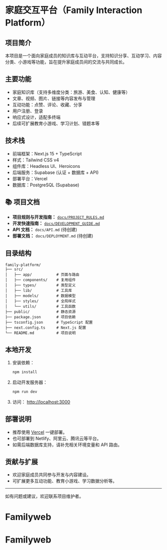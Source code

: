 # 家庭交互平台（Family Interaction Platform）

## 项目简介

本项目是一个面向家庭成员的知识库与互动平台，支持知识分享、互动学习、内容分类、小游戏等功能，旨在提升家庭成员间的交流与共同成长。

## 主要功能
- 家庭知识库（支持多维度分类：旅游、美食、认知、健康等）
- 文章、视频、图片、链接等内容发布与管理
- 互动功能：点赞、评论、收藏、分享
- 用户注册、登录
- 响应式设计，适配多终端
- 后续可扩展教育小游戏、学习计划、错题本等

## 技术栈
- 前端框架：Next.js 15 + TypeScript
- 样式：Tailwind CSS v4
- 组件库：Headless UI、Heroicons
- 后端服务：Supabase (认证 + 数据库 + API)
- 部署平台：Vercel
- 数据库：PostgreSQL (Supabase)

## 📚 项目文档
- **项目规则与开发指南：** [`docs/PROJECT_RULES.md`](./docs/PROJECT_RULES.md)
- **开发快速指南：** [`docs/DEVELOPMENT_GUIDE.md`](./docs/DEVELOPMENT_GUIDE.md)
- **API 文档：** `docs/API.md` (待创建)
- **部署文档：** `docs/DEPLOYMENT.md` (待创建)

## 目录结构
```
family-platform/
├── src/
│   ├── app/           # 页面与路由
│   ├── components/    # 复用组件
│   ├── types/         # 类型定义
│   ├── lib/           # 工具库
│   ├── models/        # 数据模型
│   ├── styles/        # 全局样式
│   └── utils/         # 工具函数
├── public/            # 静态资源
├── package.json       # 项目依赖
├── tsconfig.json      # TypeScript 配置
├── next.config.ts     # Next.js 配置
└── README.md          # 项目说明
```

## 本地开发
1. 安装依赖：
   ```bash
   npm install
   ```
2. 启动开发服务器：
   ```bash
   npm run dev
   ```
3. 访问：
   [http://localhost:3000](http://localhost:3000)

## 部署说明
- 推荐使用 [Vercel](https://vercel.com/) 一键部署。
- 也可部署到 Netlify、阿里云、腾讯云等平台。
- 如需后端数据库支持，请补充相关环境变量和 API 路由。

## 贡献与扩展
- 欢迎家庭成员共同参与开发与内容建设。
- 可扩展更多互动功能、教育小游戏、学习数据分析等。

---

如有问题或建议，欢迎联系项目维护者。
# Familyweb
# Familyweb
